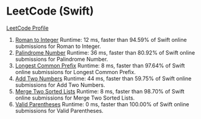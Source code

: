 # LeetCode (Swift)
[LeetCode Profile](https://leetcode.com/onsissond/)

1. [Roman to Integer](https://leetcode.com/problems/roman-to-integer/submissions/) Runtime: 12 ms, faster than 94.59% of Swift online submissions for Roman to Integer.
2. [Palindrome Number](https://leetcode.com/problems/palindrome-number/) Runtime: 36 ms, faster than 80.92% of Swift online submissions for Palindrome Number.
3. [Longest Common Prefix](https://leetcode.com/problems/longest-common-prefix/) Runtime: 8 ms, faster than 97.64% of Swift online submissions for Longest Common Prefix.
4. [Add Two Numbers](https://leetcode.com/problems/add-two-numbers/) Runtime: 44 ms, faster than 59.75% of Swift online submissions for Add Two Numbers.
5. [Merge Two Sorted Lists](https://leetcode.com/problems/merge-two-sorted-lists/) Runtime: 8 ms, faster than 98.70% of Swift online submissions for Merge Two Sorted Lists.
6. [Valid Parentheses](https://leetcode.com/problems/valid-parentheses/) Runtime: 0 ms, faster than 100.00% of Swift online submissions for Valid Parentheses.
